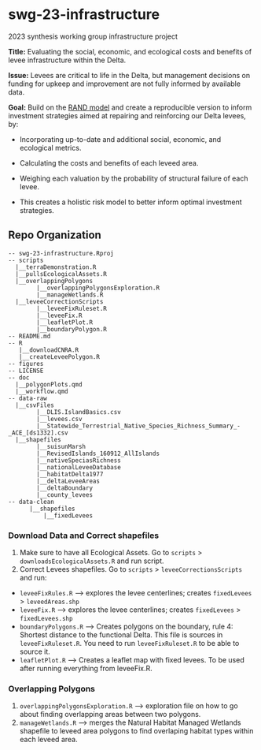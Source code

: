 # swg-23-infrastructure
2023 synthesis working group infrastructure project

**Title:** Evaluating the social, economic, and ecological costs and benefits of levee infrastructure within the Delta.

**Issue:** Levees are critical to life in the Delta, but management decisions on funding for upkeep and improvement are not fully informed by available data.

**Goal:** Build on the [RAND model](https://www.rand.org/pubs/tools/TL266/tool.html) and create a reproducible version to inform investment strategies aimed at repairing and reinforcing our Delta levees, by:

-   Incorporating up-to-date and additional social, economic, and ecological metrics.

-   Calculating the costs and benefits of each leveed area.

-   Weighing each valuation by the probability of structural failure of each levee.

-   This creates a holistic risk model to better inform optimal investment strategies.

## Repo Organization

```
-- swg-23-infrastructure.Rproj
-- scripts
  |__terraDemonstration.R
  |__pullsEcologicalAssets.R
  |__overlappingPolygons
        |__overlappingPolygonsExploration.R
        |__manageWetlands.R
  |__leveeCorrectionScripts
        |__leveeFixRuleset.R
        |__leveeFix.R
        |__leafletPlot.R
        |__boundaryPolygon.R
-- README.md
-- R
   |__downloadCNRA.R
   |__createLeveePolygon.R
-- figures
-- LICENSE
-- doc
  |__polygonPlots.qmd
  |__workflow.qmd
-- data-raw
  |__csvFiles
        |__DLIS.IslandBasics.csv
        |__levees.csv
        |__Statewide_Terrestrial_Native_Species_Richness_Summary_-_ACE_[ds1332].csv
  |__shapefiles
        |__suisunMarsh
        |__RevisedIslands_160912_AllIslands
        |__nativeSpeciasRichness
        |__nationalLeveeDatabase
        |__habitatDelta1977
        |__deltaLeveeAreas
        |__deltaBoundary
        |__county_levees
-- data-clean
      |__shapefiles
          |__fixedLevees

```

### Download Data and Correct shapefiles
1. Make sure to have all Ecological Assets. Go to  `scripts` > `downloadsEcologicalAssets.R` and run script.
2. Correct Levees shapefiles. Go to `scripts` > `leveeCorrectionsScripts` and run:
- `leveeFixRules.R` --> explores the levee centerlines; creates `fixedLevees` > `leveedAreas.shp`
- `leveeFix.R` --> explores the levee centerlines; creates `fixedLevees` > `fixedLevees.shp`
- `boundaryPolygons.R` --> Creates polygons on the boundary, rule 4: Shortest distance to the functional Delta. This file is sources in `leveeFixRuleset.R`. You need to run `leveeFixRuleset.R` to be able to source it.
- `leafletPlot.R` --> Creates a leaflet map with fixed levees. To be used after running everything from leveeFix.R.

### Overlapping Polygons
1. `overlappingPolygonsExploration.R` --> exploration file on how to go about finding overlapping areas between two polygons.
2. `manageWetlands.R` --> merges the Natural Habitat Managed Wetlands shapefile to leveed area polygons to find overlaping habitat types within each leveed area.



